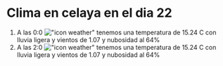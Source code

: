 # Clima en celaya en el dia 22

1. A las 0:0 !["icon weather"](http://openweathermap.org/img/w/10n.png) tenemos una temperatura de 15.24 C con lluvia ligera y  vientos de 1.07 y nubosidad al 64%
1. A las 2:0 !["icon weather"](http://openweathermap.org/img/w/10n.png) tenemos una temperatura de 15.24 C con lluvia ligera y  vientos de 1.07 y nubosidad al 64%
